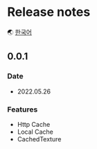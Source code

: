 # Release notes

🌏 [한국어](ReleaseNotes.md)

## 0.0.1

### Date

* 2022.05.26

### Features

* Http Cache
* Local Cache
* CachedTexture